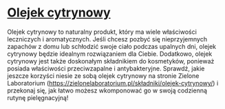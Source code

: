 # [Olejek cytrynowy](https://zielonelaboratorium.pl/składniki/olejek-cytrynowy/)

Olejek cytrynowy to naturalny produkt, który ma wiele właściwości leczniczych i aromatycznych. Jeśli chcesz pozbyć się nieprzyjemnych zapachów z domu lub schłodzić swoje ciało podczas upalnych dni, olejek cytrynowy będzie idealnym rozwiązaniem dla Ciebie. Dodatkowo, olejek cytrynowy jest także doskonałym składnikiem do kosmetyków, ponieważ posiada właściwości przeciwzapalne i antybakteryjne. Sprawdź, jakie jeszcze korzyści niesie ze sobą olejek cytrynowy na stronie Zielone Laboratorium (https://zielonelaboratorium.pl/składniki/olejek-cytrynowy/) i przekonaj się, jak łatwo możesz wkomponować go w swoją codzienną rutynę pielęgnacyjną!